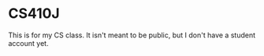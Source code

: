 # CS410J
This is for my CS class. It isn't meant to be public, but I don't have a student account yet.
